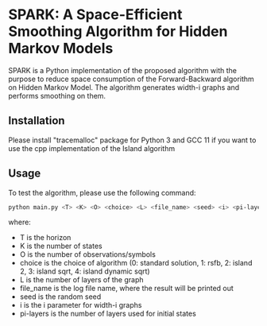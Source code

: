# SPARK: A Space-Efficient Smoothing Algorithm for Hidden Markov Models

SPARK is a Python implementation of the proposed algorithm with the purpose to reduce space consumption of the Forward-Backward algorithm on Hidden Markov Model. The algorithm generates width-i graphs and performs smoothing on them. 

## Installation
Please install "tracemalloc" package for Python 3 and GCC 11 if you want to use the cpp implementation of the Island algorithm

## Usage
To test the algorithm, please use the following command:

```bash
python main.py <T> <K> <O> <choice> <L> <file_name> <seed> <i> <pi-layers>
```

where:
- T is the horizon
- K is the number of states
- O is the number of observations/symbols
- choice is the choice of algorithm (0: standard solution, 1: rsfb, 2: island 2, 3: island sqrt, 4: island dynamic sqrt)
- L is the number of layers of the graph
- file_name is the log file name, where the result will be printed out
- seed is the random seed
- i is the i parameter for width-i graphs
- pi-layers is the number of layers used for initial states
